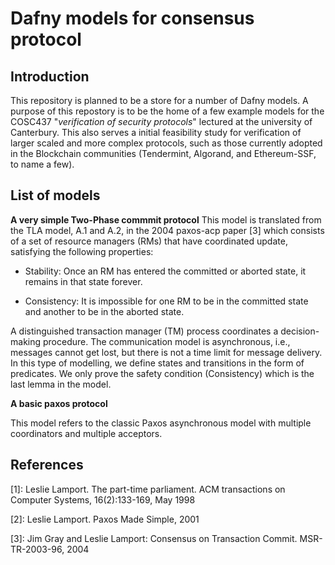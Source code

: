# Dafny models for consensus protocol
## Introduction
This repository is planned to be a store for a number of Dafny models. A purpose of this repostory is to be the home of a few example models for the COSC437 "_verification of security protocols_" lectured at the university of Canterbury. This also serves a initial feasibility study for verification of larger scaled and more complex protocols, such as those currently adopted in the Blockchain communities (Tendermint, Algorand, and Ethereum-SSF, to name a few).

## List of models
<p> <b>A very simple Two-Phase commmit protocol</b> This model is translated from the TLA model, A.1 and A.2, in the 2004 paxos-acp paper [3] which consists of a set of resource managers (RMs) that have coordinated update, satisfying the following properties: </p>

- Stability: Once an RM has entered the committed or aborted state, it remains in that state forever.

- Consistency: It is impossible for one RM to be in the committed state and another to be in the aborted state.

<p>A distinguished transaction manager (TM) process coordinates a decision-making procedure. The communication model is asynchronous, i.e., messages cannot get lost, but there is not a time limit for message delivery. In this type of modelling, we define states and transitions in the form of predicates. We only prove the safety condition (Consistency) which is the last lemma in the model.</p>

<p><b>A basic paxos protocol</b> </p> This model refers to the classic Paxos asynchronous model with multiple coordinators and multiple acceptors.

<p></p>

## References

[1]: Leslie Lamport. The part-time parliament. ACM transactions on Computer Systems, 16(2):133-169, May 1998

[2]: Leslie Lamport. Paxos Made Simple, 2001

[3]: Jim Gray and Leslie Lamport: Consensus on Transaction Commit. MSR-TR-2003-96, 2004
